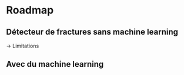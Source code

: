 # Roadmap
## Détecteur de fractures sans machine learning

-> Limitations

## Avec du machine learning
